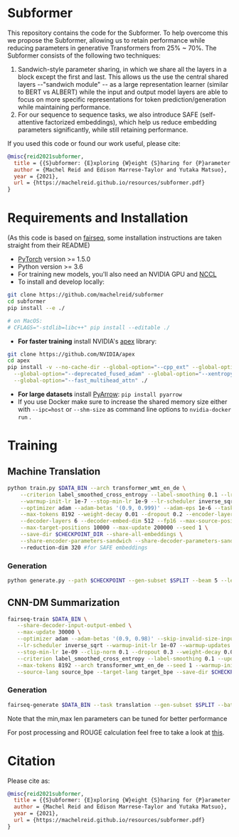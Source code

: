 # Subformer

This repository contains the code for the Subformer. To help overcome this we propose the Subformer, allowing us to retain performance while reducing parameters in generative Transformers from 25% ~ 70%. The Subformer consists of the following two techniques:

1. Sandwich-style parameter sharing, in which we share all the layers in a block except the first and last. This allows us the use the central shared layers --"sandwich module" -- as a large representation learner (similar to BERT vs ALBERT) while the input and output model layers are able to focus on more specific representations for token prediction/generation while maintaining performance.
2. For our sequence to sequence tasks, we also introduce SAFE (self-attentive factorized embeddings), which help us reduce embedding parameters significantly, while still retaining performance.

If you used this code or found our work useful, please cite:

```bibtex
@misc{reid2021subformer,
  title = {{S}ubformer: {E}xploring {W}eight {S}haring for {P}arameter {E}fficiency in {G}enerative {T}ransformers},
  author = {Machel Reid and Edison Marrese-Taylor and Yutaka Matsuo},
  year = {2021},
  url = {https://machelreid.github.io/resources/subformer.pdf}
}
```

# Requirements and Installation

(As this code is based on [fairseq](https://github.com/ytorch/fairseq/), some installation instructions are taken straight from their README)

* [PyTorch](http://pytorch.org/) version >= 1.5.0
* Python version >= 3.6
* For training new models, you'll also need an NVIDIA GPU and [NCCL](https://github.com/NVIDIA/nccl)
* To install and develop locally:

``` bash
git clone https://github.com/machelreid/subformer
cd subformer
pip install --e ./

# on MacOS:
# CFLAGS="-stdlib=libc++" pip install --editable ./
```

* **For faster training** install NVIDIA's [apex](https://github.com/NVIDIA/apex) library:

``` bash
git clone https://github.com/NVIDIA/apex
cd apex
pip install -v --no-cache-dir --global-option="--cpp_ext" --global-option="--cuda_ext" \
  --global-option="--deprecated_fused_adam" --global-option="--xentropy" \
  --global-option="--fast_multihead_attn" ./
```

* **For large datasets** install [PyArrow](https://arrow.apache.org/docs/python/install.html#using-pip): `pip install pyarrow`
* If you use Docker make sure to increase the shared memory size either with `--ipc=host` or `--shm-size`
 as command line options to `nvidia-docker run` .

# Training 

## Machine Translation

```bash
python train.py $DATA_BIN --arch transformer_wmt_en_de \
    --criterion label_smoothed_cross_entropy --label-smoothing 0.1 --lr 5e-4 \
    --warmup-init-lr 1e-7 --stop-min-lr 1e-9 --lr-scheduler inverse_sqrt --warmup-updates 10000 \
    --optimizer adam --adam-betas '(0.9, 0.999)' --adam-eps 1e-6 --task translation \
    --max-tokens 8192 --weight-decay 0.01 --dropout 0.2 --encoder-layers 6 --encoder-embed-dim 512 \
    --decoder-layers 6 --decoder-embed-dim 512 --fp16 --max-source-positions 10000 \
    --max-target-positions 10000 --max-update 200000 --seed 1 \
    --save-dir $CHECKPOINT_DIR --share-all-embeddings \
    --share-encoder-parameters-sandwich --share-decoder-parameters-sandwich \ #for sandwich-style parameter sharing
    --reduction-dim 320 #for SAFE embeddings
```
### Generation
```bash
python generate.py --path $CHECKPOINT --gen-subset $SPLIT --beam 5 --lenpen $LENPEN --batch-size 400 --remove-bpe
```
## CNN-DM Summarization
```bash
fairseq-train $DATA_BIN \
   --share-decoder-input-output-embed \
   --max-update 30000 \
   --optimizer adam --adam-betas '(0.9, 0.98)' --skip-invalid-size-inputs-valid-test \
   --lr-scheduler inverse_sqrt --warmup-init-lr 1e-07 --warmup-updates 10000 --lr 0.0005 \
   --stop-min-lr 1e-09 --clip-norm 0.1 --dropout 0.3 --weight-decay 0.0 \
   --criterion label_smoothed_cross_entropy --label-smoothing 0.1 --update-freq 7 --attention-dropout 0.2 \
   --max-tokens 8192 --arch transformer_wmt_en_de --seed 1 --warmup-init-lr 1e-7 \
   --source-lang source_bpe --target-lang target_bpe --save-dir $CHECKPOINT_DIR --no-epoch-checkpoints --keep-best-checkpoints 10 --truncate-source --max-source-positions 512 --share-encoder-parameters-sandwich --share-decoder-parameters-sandwich --sandwich-embed-dim 1024 --sandwich-ffn-embed-dim 3072 --reduction-dim 256
```
### Generation

```bash
fairseq-generate $DATA_BIN --task translation --gen-subset $SPLIT --batch-size 32 --path $CHECKPOINT --remove-bpe  --min-len 55 --beam 5 --max-len-b 140 --no-repeat-ngram-size 3 --lenpen $LENPEN -s source_bpe -t target_bpe --truncate-source --max-source-positions 512
```
Note that the min,max len parameters can be tuned for better performance

For post processing and ROUGE calculation feel free to take a look at [this](https://gist.github.com/machelreid/a8ebe66370ec64f2812677110f574381).

# Citation

Please cite as:

``` bibtex
@misc{reid2021subformer,
  title = {{S}ubformer: {E}xploring {W}eight {S}haring for {P}arameter {E}fficiency in {G}enerative {T}ransformers},
  author = {Machel Reid and Edison Marrese-Taylor and Yutaka Matsuo},
  year = {2021},
  url = {https://machelreid.github.io/resources/subformer.pdf}
}
```

